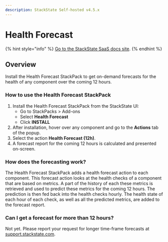 ```yaml
---
description: StackState Self-hosted v4.5.x
---
```


# Health Forecast

{% hint style="info" %}
[Go to the StackState SaaS docs site](https://docs.stackstate.com/v/stackstate-saas/).
{% endhint %}

## Overview

Install the Health Forecast StackPack to get on-demand forecasts for the health of any component over the coming 12 hours.

### How to use the Health Forecast StackPack

1. Install the Health Forecast StackPack from the StackState UI:
   * Go to StackPacks &gt; Add-ons
   * Select **Health Forecast**
   * Click **INSTALL**
2. After installation, hover over any component and go to the **Actions** tab of the popup.
3. Select the action **Health Forecast \(12h\)**.
4. A forecast report for the coming 12 hours is calculated and presented on-screen.

### How does the forecasting work?

The Health Forecast StackPack adds a health forecast action to each component. This forecast action looks at the health checks of a component that are based on metrics. A part of the history of each these metrics is retrieved and used to predict these metrics for the coming 12 hours. The prediction is then fed back into the health checks hourly. The health state of each hour of each check, as well as all the predicted metrics, are added to the forecast report.

### Can I get a forecast for more than 12 hours?

Not yet. Please report your request for longer time-frame forecasts at [support.stackstate.com](https://support.stackstate.com).
